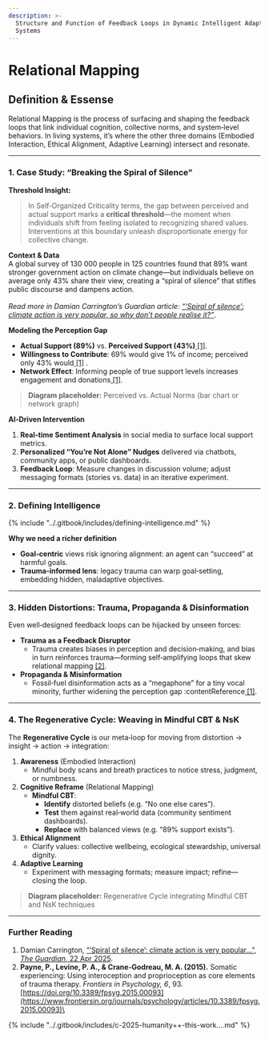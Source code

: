 ```yaml
---
description: >-
  Structure and Function of Feedback Loops in Dynamic Intelligent Adaptive
  Systems
---
```


# Relational Mapping

## Definition & Essense

Relational Mapping is the process of surfacing and shaping the feedback loops that link individual cognition, collective norms, and system‑level behaviors. In living systems, it’s where the other three domains (Embodied Interaction, Ethical Alignment, Adaptive Learning) intersect and resonate.

***

### 1. Case Study: “Breaking the Spiral of Silence”

**Threshold Insight:**

> In Self‑Organized Criticality terms, the gap between perceived and actual support marks a **critical threshold**—the moment when individuals shift from feeling isolated to recognizing shared values. Interventions at this boundary unleash disproportionate energy for collective change.

**Context & Data**\
A global survey of 130 000 people in 125 countries found that 89% want stronger government action on climate change—but individuals believe on average only 43% share their view, creating a “spiral of silence” that stifles public discourse and dampens action.\
\
&#x20;_Read more in Damian Carrington’s Guardian article:_ [_“‘Spiral of silence’: climate action is very popular, so why don’t people realise it?”_](https://www.theguardian.com/environment/2025/apr/22/spiral-of-silence-climate-action-is-very-popular-so-why-dont-people-realise-it).

**Modeling the Perception Gap**

* **Actual Support (89%)** vs. **Perceived Support (43%)**[ \[1\]](https://www.theguardian.com/environment/2025/apr/22/spiral-of-silence-climate-action-is-very-popular-so-why-dont-people-realise-it).
* **Willingness to Contribute**: 69% would give 1% of income; perceived only 43% would[ \[1\]](https://www.theguardian.com/environment/2025/apr/22/spiral-of-silence-climate-action-is-very-popular-so-why-dont-people-realise-it) .
* **Network Effect**: Informing people of true support levels increases engagement and donations[ \[1\]](https://www.theguardian.com/environment/2025/apr/22/spiral-of-silence-climate-action-is-very-popular-so-why-dont-people-realise-it).

> **Diagram placeholder:** Perceived vs. Actual Norms (bar chart or network graph)

**AI‑Driven Intervention**

1. **Real‑time Sentiment Analysis** in social media to surface local support metrics.
2. **Personalized “You’re Not Alone” Nudges** delivered via chatbots, community apps, or public dashboards.
3. **Feedback Loop**: Measure changes in discussion volume; adjust messaging formats (stories vs. data) in an iterative experiment.

***

### 2. Defining Intelligence

{% include "../.gitbook/includes/defining-intelligence.md" %}

**Why we need a richer definition**

* **Goal‑centric** views risk ignoring alignment: an agent can “succeed” at harmful goals.
* **Trauma‑informed lens**: legacy trauma can warp goal‑setting, embedding hidden, maladaptive objectives.

***

### 3. Hidden Distortions: Trauma, Propaganda & Disinformation

Even well‑designed feedback loops can be hijacked by unseen forces:

* **Trauma as a Feedback Disruptor**
  * Trauma creates biases in perception and decision‑making, and bias in turn reinforces trauma—forming self‑amplifying loops that skew relational mapping [\[2\]](https://www.frontiersin.org/journals/psychology/articles/10.3389/fpsyg.2015.00093).
* **Propaganda & Misinformation**
  * Fossil‑fuel disinformation acts as a “megaphone” for a tiny vocal minority, further widening the perception gap :contentReference[ \[1\]](https://www.theguardian.com/environment/2025/apr/22/spiral-of-silence-climate-action-is-very-popular-so-why-dont-people-realise-it).

***

### 4. The Regenerative Cycle: Weaving in Mindful CBT & NsK

The **Regenerative Cycle** is our meta‑loop for moving from distortion → insight → action → integration:

1. **Awareness** (Embodied Interaction)
   * Mindful body scans and breath practices to notice stress, judgment, or numbness.
2. **Cognitive Reframe** (Relational Mapping)
   * **Mindful CBT**:
     * **Identify** distorted beliefs (e.g. “No one else cares”).
     * **Test** them against real‑world data (community sentiment dashboards).
     * **Replace** with balanced views (e.g. “89% support exists”).
3. **Ethical Alignment**
   * Clarify values: collective wellbeing, ecological stewardship, universal dignity.
4. **Adaptive Learning**
   * Experiment with messaging formats; measure impact; refine—closing the loop.

> **Diagram placeholder:** Regenerative Cycle integrating Mindful CBT and NsK techniques

***

### Further Reading

1. Damian Carrington, [“‘Spiral of silence’: climate action is very popular…”, _The Guardian_, 22 Apr 2025](https://www.theguardian.com/environment/2025/apr/22/spiral-of-silence-climate-action-is-very-popular-so-why-dont-people-realise-it).
2. **Payne, P., Levine, P. A., & Crane‑Godreau, M. A. (2015).** Somatic experiencing: Using interoception and proprioception as core elements of trauma therapy. _Frontiers in Psychology, 6_, 93. [https://doi.org/10.3389/fpsyg.2015.00093](https://www.frontiersin.org/journals/psychology/articles/10.3389/fpsyg.2015.00093)\


{% include "../.gitbook/includes/c-2025-humanity++-this-work....md" %}
